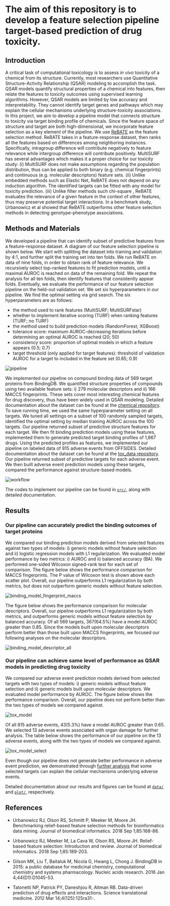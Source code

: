# The aim of this repository is to develop a feature selection pipeline target-based prediction of drug toxicity.  

## Introduction 

A critical task of computational toxicology is to assess *in vivo* toxicity of a chemical from its structure. Currently, most researchers use Quantitative Structure-Activity Relationship (QSAR) modeling to accomplish the task. QSAR models quantify structural properties of a chemical into features, then relate the features to toxicity outcomes using supervised learning algorithms. However, QSAR models are limited by low accuracy and interpretability. They cannot identify target genes and pathways which may explain the cellular mechanisms underlying structure-toxicity associations. In this project, we aim to develop a pipeline model that connects structure to toxicity via target binding profile of chemicals. Since the feature space of structure and target are both high-dimensional, we incorporate feature selection as a key element of the pipeline. We use [ReBATE](https://github.com/EpistasisLab/ReBATE) as the feature selection method. ReBATE takes in a feature-response dataset, then ranks all the features based on differences among neighboring instances. Specifically, intragroup difference will contribute negatively to feature relevance while intergroup difference will contribute positively. MultiSURF has several advantages which makes it a proper choice for our toxicity study: (i) MultiSURF does not make assumptions regarding the population distribution, thus can be applied to both binary (e.g. chemical fingerprints) and continuous (e.g. molecular descriptors) feature sets. (ii) Unlike embedded methods such as Elastic Net, ReBATE does not depend on any induction algorithm. The identified targets can be fitted with any model for toxicity prediction. (iii) Unlike filter methods such chi-square , ReBATE evaluates the relevance of a given feature in the context of other features, thus may preserve potential target interactions. In a benchmark study, Urbanowicz et al showed that ReBATE outperforms other feature selection methods in detecting genotype-phenotype associations.

## Methods and Materials 

We developed a pipeline that can identify subset of predictive features from a feature-response dataset. A diagram of our feature selection pipeline is shown below. We start with splitting the dataset into training and validation by 4:1, and further split the training set into ten folds. We run ReBATE on data of nine folds, in order to obtain rank of feature relevance. We recursively select top-ranked features to fit prediction models, until a maximal AUROC is reached on data of the remaining fold. We repeat the analysis for all ten folds, then identify features that consistently appear folds. Eventually, we evaluate the performance of our feature selection pipeline on the held-out validation set. We set six hyperparameters in our pipeline. We find the optimal setting via grid search. The six hyperparameters are as follows:  
+ the method used to rank features (MultiSURF; MultiSURFstar)
+ whether to implement iterative scoring (TURF) when ranking features (TURF; no TURF)
+ the method used to build prediction models (RandomForest; XGBoost)
+ tolerance score: maximum AUROC-decreasing iterations before determining an optimal AUROC is reached (20; 50)
+ consistency score: proportion of optimal models in which a feature appears (0.5; 0.7)
+ target threshold (only applied for target features): threshold of validation AUROC for a target to included in the feature set (0.85; 0.9)

![pipeline](plot/pipeline.png)

We implemented our pipeline on compound binding data of 569 target proteins from BindingDB. We quantified structure properties of compounds using two available feature sets: i) 279 molecular descriptors and ii) 166 MACCS fingerprints. These sets cover most interesting chemical features for drug discovery, thus have been widely used in QSAR modeling. Detailed documentation about the dataset can be found at the [chemical repository](https://github.com/yhao-compbio/chemical). To save running time, we used the same hyperparameter setting on all targets. We tuned all settings on a subset of 100 randomly sampled targets, identified the optimal setting by median training AUROC across the 100 targets. Our pipeline returned subset of predictive structure features for each target. We then fit binding prediction models using these features, implemented them to generate predicted target binding profiles of 1,867 drugs. Using the predicted profiles as features, we implemented our pipeline on labeled data of 815 adverse events from OFFSIDES. Detailed documentation about the dataset can be found at the [tox_data repository](https://github.com/yhao-compbio/tox_data). Our pipeline returned subset of predictive targets for each adverse event. We then built adverse event prediction models using these targets, compared the performance against structure-based models. 

![workflow](plot/workflow.png)

The codes to implement our pipeline can be found in [`src/`](src/), along with detailed documentation.
  
## Results 

### Our pipeline can accurately predict the binding outcomes of target proteins
We compared our binding prediction models derived from selected features against two types of models: i) generic models without feature selection and ii) logistic regression models with L1 regularization. We evaluated model performance by two metrics: i) AUROC and ii) balanced accuracy (BA). We performed one-sided Wilcoxon signed-rank test for each set of comparison. The figure below shows the performance comparison for MACCS fingerprints. The P value of Wilcoxon test is shown above each scatter plot. Overall, our pipeline outperforms L1 regularization by both metrics, but does not outperform generic models without feature selection.

![binding_model_fingerprint_maccs](plot/compound_target_0.25_binary_feature_select_implementation/fingerprint_maccs_analysis/binding_model_fingerprint_maccs.png)

The figure below shows the performance comparison for molecular descriptors. Overall, our pipeline outperforms L1 regularization by both metrics, and outperforms generic models without feature selection by balanced accuracy. Of all 569 targets, 367(64.5%) have a model AUROC greater than 0.85. Since the models built upon molecular descriptors perform better than those built upon MACCS fingerprints, we focused our following analyses on the molecular descriptors. 

![binding_model_descriptor_all](plot/compound_target_0.25_binary_feature_select_implementation/descriptor_all_analysis/binding_model_descriptor_all.png)

### Our pipeline can achieve same level of performance as QSAR models in predicting drug toxicity

We compared our adverse event prediction models derived from selected targets with two types of models: i) generic models without feature selection and ii) generic models built upon molecular descriptors. We evaluated model performance by AUROC. The figure below shows the performance comparison. Overall, our pipeline does not perform better than the two types of models we compared against. 

![tox_model](plot/compound_target_all_adverse_event_feature_select_implementation/tox_model.png)

Of all 815 adverse events, 43(5.3%) have a model AUROC greater than 0.65. We selected 13 adverse events associated with organ damage for further analysis. The table below shows the performance of our pipeline on the 13 adverse events, along with the two types of models we compared against. 

![tox_model_select](plot/compound_target_all_adverse_event_feature_select_implementation/tox_model_select.png)

Even though our pipeline does not generate better performance in adverse event prediction, we demonstrated through [further analysis](https://github.com/yhao-compbio/target) that some selected targets can explain the cellular mechanisms underlying adverse events. 

Detailed documentation about our results and figures can be found at [`data/`](data/) and [`plot/`](plot/), respectively. 

## References

+ Urbanowicz RJ, Olson RS, Schmitt P, Meeker M, Moore JH. Benchmarking relief-based feature selection methods for bioinformatics data mining. Journal of biomedical informatics. 2018 Sep 1;85:168-88.

+ Urbanowicz RJ, Meeker M, La Cava W, Olson RS, Moore JH. Relief-based feature selection: Introduction and review. Journal of biomedical informatics. 2018 Sep 1;85:189-203.

+ Gilson MK, Liu T, Baitaluk M, Nicola G, Hwang L, Chong J. BindingDB in 2015: a public database for medicinal chemistry, computational chemistry and systems pharmacology. Nucleic acids research. 2016 Jan 4;44(D1):D1045-53.

+ Tatonetti NP, Patrick PY, Daneshjou R, Altman RB. Data-driven prediction of drug effects and interactions. Science translational medicine. 2012 Mar 14;4(125):125ra31-.

